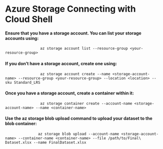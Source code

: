# Azure Storage Connecting with Cloud Shell

#### Ensure that you have a storage account. You can list your storage accounts using:

                    az storage account list --resource-group <your-resource-group>

#### If you don’t have a storage account, create one using:

                    az storage account create --name <storage-account-name> --resource-group <your-resource-group> --location <location> --sku Standard_LRS

#### Once you have a storage account, create a container within it:

                    az storage container create --account-name <storage-account-name> --name <container-name>

#### Use the az storage blob upload command to upload your dataset to the blob container:

                   az storage blob upload --account-name <storage-account-name> --container-name <container-name> --file /path/to/Final\ Dataset.xlsx --name FinalDataset.xlsx



